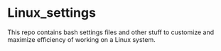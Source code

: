# Linux_settings

This repo contains bash settings files and other
stuff to customize and maximize efficiency of working on 
a Linux system.
